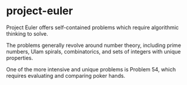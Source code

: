 # project-euler

Project Euler offers self-contained problems which require algorithmic thinking to solve.

The problems generally revolve around number theory, including prime numbers, Ulam spirals, combinatorics, and sets of integers with unique properties.

One of the more intensive and unique problems is Problem 54, which requires evaluating and comparing poker hands.

